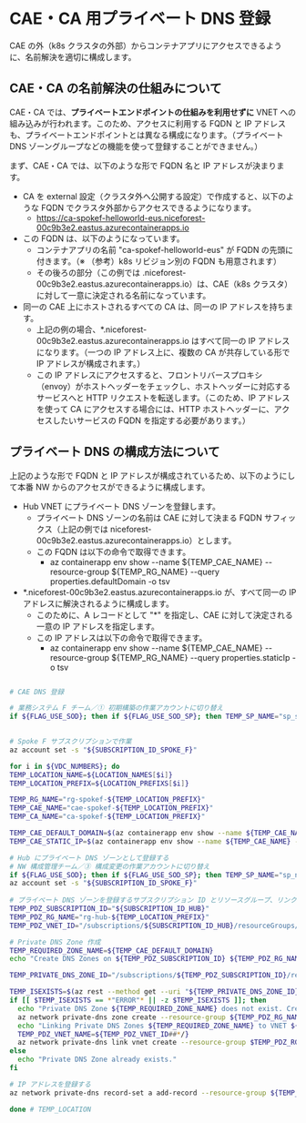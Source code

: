 # CAE・CA 用プライベート DNS 登録

CAE の外（k8s クラスタの外部）からコンテナアプリにアクセスできるように、名前解決を適切に構成します。

## CAE・CA の名前解決の仕組みについて

CAE・CA では、**プライベートエンドポイントの仕組みを利用せずに** VNET への組み込みが行われます。このため、アクセスに利用する FQDN と IP アドレスも、プライベートエンドポイントとは異なる構成になります。（プライベート DNS ゾーングループなどの機能を使って登録することができません。）

まず、CAE・CA では、以下のような形で FQDN 名と IP アドレスが決まります。

- CA を external 設定（クラスタ外へ公開する設定）で作成すると、以下のような FQDN でクラスタ外部からアクセスできるようになります。
  - https://ca-spokef-helloworld-eus.niceforest-00c9b3e2.eastus.azurecontainerapps.io
- この FQDN は、以下のようになっています。
  - コンテナアプリの名前 "ca-spokef-helloworld-eus" が FQDN の先頭に付きます。（※ （参考）k8s リビジョン別の FQDN も用意されます）
  - その後ろの部分（この例では .niceforest-00c9b3e2.eastus.azurecontainerapps.io）は、CAE（k8s クラスタ）に対して一意に決定される名前になっています。
- 同一の CAE 上にホストされるすべての CA は、同一の IP アドレスを持ちます。
  - 上記の例の場合、*.niceforest-00c9b3e2.eastus.azurecontainerapps.io はすべて同一の IP アドレスになります。（一つの IP アドレス上に、複数の CA が共存している形で IP アドレスが構成されます。）
  - この IP アドレスにアクセスすると、フロントリバースプロキシ（envoy）がホストヘッダーをチェックし、ホストヘッダーに対応するサービスへと HTTP リクエストを転送します。（このため、IP アドレスを使って CA にアクセスする場合には、HTTP ホストヘッダーに、アクセスしたいサービスの FQDN を指定する必要があります。）

## プライベート DNS の構成方法について

上記のような形で FQDN と IP アドレスが構成されているため、以下のようにして本番 NW からのアクセスができるように構成します。

- Hub VNET にプライベート DNS ゾーンを登録します。
  - プライベート DNS ゾーンの名前は CAE に対して決まる FQDN サフィックス（上記の例では niceforest-00c9b3e2.eastus.azurecontainerapps.io）とします。
  - この FQDN は以下の命令で取得できます。
    - az containerapp env show --name ${TEMP_CAE_NAME} --resource-group ${TEMP_RG_NAME} --query properties.defaultDomain -o tsv
- *.niceforest-00c9b3e2.eastus.azurecontainerapps.io が、すべて同一の IP アドレスに解決されるように構成します。
  - このために、A レコードとして "\*" を指定し、CAE に対して決定される一意の IP アドレスを指定します。
  - この IP アドレスは以下の命令で取得できます。
    - az containerapp env show --name ${TEMP_CAE_NAME} --resource-group ${TEMP_RG_NAME} --query properties.staticIp -o tsv

```bash

# CAE DNS 登録

# 業務システム F チーム／① 初期構築の作業アカウントに切り替え
if ${FLAG_USE_SOD}; then if ${FLAG_USE_SOD_SP}; then TEMP_SP_NAME="sp_spokef_dev"; az login --service-principal --username ${SP_APP_IDS[${TEMP_SP_NAME}]} --password '${SP_PWDS[${TEMP_SP_NAME}]}' --tenant ${PRIMARY_DOMAIN_NAME} --allow-no-subscriptions; else az account clear; az login -u "user_spokef_dev@${PRIMARY_DOMAIN_NAME}" -p "${ADMIN_PASSWORD}"; fi; fi

 
# Spoke F サブスクリプションで作業
az account set -s "${SUBSCRIPTION_ID_SPOKE_F}"

for i in ${VDC_NUMBERS}; do
TEMP_LOCATION_NAME=${LOCATION_NAMES[$i]}
TEMP_LOCATION_PREFIX=${LOCATION_PREFIXS[$i]}

TEMP_RG_NAME="rg-spokef-${TEMP_LOCATION_PREFIX}"
TEMP_CAE_NAME="cae-spokef-${TEMP_LOCATION_PREFIX}"
TEMP_CA_NAME="ca-spokef-${TEMP_LOCATION_PREFIX}"

TEMP_CAE_DEFAULT_DOMAIN=$(az containerapp env show --name ${TEMP_CAE_NAME} --resource-group ${TEMP_RG_NAME} --query properties.defaultDomain -o tsv)
TEMP_CAE_STATIC_IP=$(az containerapp env show --name ${TEMP_CAE_NAME} --resource-group ${TEMP_RG_NAME} --query properties.staticIp -o tsv)

# Hub にプライベート DNS ゾーンとして登録する
# NW 構成管理チーム／③ 構成変更の作業アカウントに切り替え
if ${FLAG_USE_SOD}; then if ${FLAG_USE_SOD_SP}; then TEMP_SP_NAME="sp_nw_change"; az login --service-principal --username ${SP_APP_IDS[${TEMP_SP_NAME}]} --password '${SP_PWDS[${TEMP_SP_NAME}]}' --tenant ${PRIMARY_DOMAIN_NAME} --allow-no-subscriptions; else az account clear; az login -u "user_nw_change@${PRIMARY_DOMAIN_NAME}" -p "${ADMIN_PASSWORD}"; fi; fi
az account set -s "${SUBSCRIPTION_ID_SPOKE_F}"
 
# プライベート DNS ゾーンを登録するサブスクリプション ID とリソースグループ、リンク先 VNET
TEMP_PDZ_SUBSCRIPTION_ID="${SUBSCRIPTION_ID_HUB}"
TEMP_PDZ_RG_NAME="rg-hub-${TEMP_LOCATION_PREFIX}"
TEMP_PDZ_VNET_ID="/subscriptions/${SUBSCRIPTION_ID_HUB}/resourceGroups/rg-hub-${TEMP_LOCATION_PREFIX}/providers/Microsoft.Network/virtualNetworks/vnet-hub-${TEMP_LOCATION_PREFIX}"

# Private DNS Zone 作成
TEMP_REQUIRED_ZONE_NAME=${TEMP_CAE_DEFAULT_DOMAIN}
echo "Create DNS Zones on ${TEMP_PDZ_SUBSCRIPTION_ID} ${TEMP_PDZ_RG_NAME} : ${TEMP_REQUIRED_ZONE_NAME}"

TEMP_PRIVATE_DNS_ZONE_ID="/subscriptions/${TEMP_PDZ_SUBSCRIPTION_ID}/resourceGroups/${TEMP_PDZ_RG_NAME}/providers/Microsoft.Network/privateDnsZones/${TEMP_REQUIRED_ZONE_NAME}"

TEMP_ISEXISTS=$(az rest --method get --uri "${TEMP_PRIVATE_DNS_ZONE_ID}?api-version=2020-06-01" --query id -o tsv)
if [[ $TEMP_ISEXISTS == *"ERROR"* || -z $TEMP_ISEXISTS ]]; then
  echo "Private DNS Zone ${TEMP_REQUIRED_ZONE_NAME} does not exist. Creating Private DNS Zone on Subscription ${TEMP_PDZ_SUBSCRIPTION_ID}."
  az network private-dns zone create --resource-group ${TEMP_PDZ_RG_NAME} --name ${TEMP_REQUIRED_ZONE_NAME} --subscription "${TEMP_PDZ_SUBSCRIPTION_ID}"
  echo "Linking Private DNS Zones ${TEMP_REQUIRED_ZONE_NAME} to VNET ${TEMP_PDZ_VNET_ID}."
  TEMP_PDZ_VNET_NAME=${TEMP_PDZ_VNET_ID##*/}
  az network private-dns link vnet create --resource-group $TEMP_PDZ_RG_NAME --zone-name $TEMP_REQUIRED_ZONE_NAME --name $TEMP_PDZ_VNET_NAME --virtual-network $TEMP_PDZ_VNET_ID --registration-enabled false --subscription "${TEMP_PDZ_SUBSCRIPTION_ID}"
else
  echo "Private DNS Zone already exists."
fi

# IP アドレスを登録する
az network private-dns record-set a add-record --resource-group ${TEMP_PDZ_RG_NAME} --zone-name ${TEMP_REQUIRED_ZONE_NAME} --record-set-name "*" --ipv4-address ${TEMP_CAE_STATIC_IP} --subscription "${TEMP_PDZ_SUBSCRIPTION_ID}"

done # TEMP_LOCATION

```

